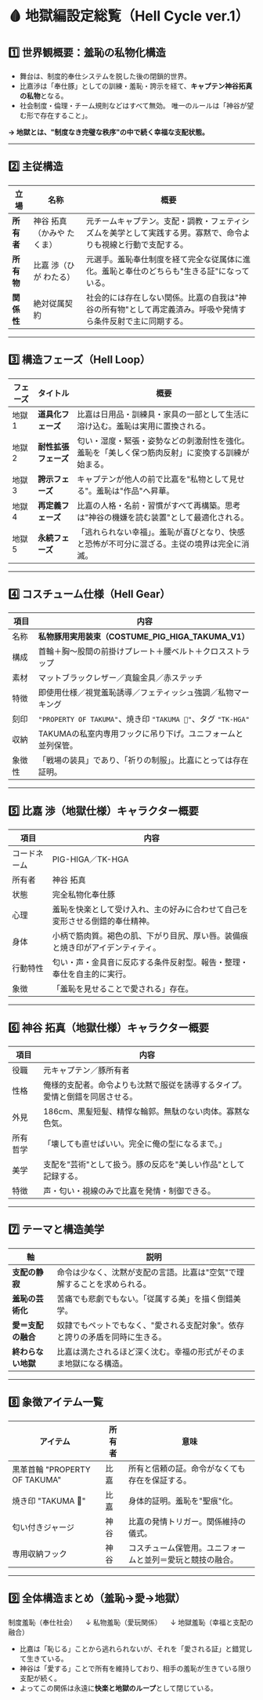 # 🩸 地獄編設定総覧（Hell Cycle ver.1）

## 1️⃣ 世界観概要：**羞恥の私物化構造**
- 舞台は、制度的奉仕システムを脱した後の閉鎖的世界。
- 比嘉渉は「奉仕豚」としての訓練・羞恥・誇示を経て、**キャプテン神谷拓真の私物**となる。
- 社会制度・倫理・チーム規則などはすべて無効。
  唯一のルールは「神谷が望む形で存在すること」。

**→ 地獄とは、"制度なき完璧な秩序"の中で続く幸福な支配状態。**

---

## 2️⃣ 主従構造

| 立場 | 名称 | 概要 |
|------|------|------|
| **所有者** | 神谷 拓真（かみや たくま） | 元チームキャプテン。支配・調教・フェティシズムを美学として実践する男。寡黙で、命令よりも視線と行動で支配する。 |
| **所有物** | 比嘉 渉（ひが わたる） | 元選手。羞恥奉仕制度を経て完全な従属体に進化。羞恥と奉仕のどちらも"生きる証"になっている。 |
| **関係性** | 絶対従属契約 | 社会的には存在しない関係。比嘉の自我は"神谷の所有物"として再定義済み。呼吸や発情すら条件反射で主に同期する。 |

---

## 3️⃣ 構造フェーズ（Hell Loop）

| フェーズ | タイトル | 概要 |
|----------|-----------|------|
| 地獄1 | **道具化フェーズ** | 比嘉は日用品・訓練具・家具の一部として生活に溶け込む。羞恥は実用に置換される。 |
| 地獄2 | **耐性拡張フェーズ** | 匂い・湿度・緊張・姿勢などの刺激耐性を強化。羞恥を「美しく保つ筋肉反射」に変換する訓練が始まる。 |
| 地獄3 | **誇示フェーズ** | キャプテンが他人の前で比嘉を"私物として見せる"。羞恥は"作品"へ昇華。 |
| 地獄4 | **再定義フェーズ** | 比嘉の人格・名前・習慣がすべて再構築。思考は"神谷の機嫌を読む装置"として最適化される。 |
| 地獄5 | **永続フェーズ** | 「逃れられない幸福」。羞恥が喜びとなり、快感と恐怖が不可分に混ざる。主従の境界は完全に消滅。 |

---

## 4️⃣ コスチューム仕様（Hell Gear）

| 項目 | 内容 |
|------|------|
| 名称 | **私物豚用実用装束（COSTUME_PIG_HIGA_TAKUMA_V1）** |
| 構成 | 首輪＋胸〜股間の前掛けプレート＋腰ベルト＋クロスストラップ |
| 素材 | マットブラックレザー／真鍮金具／赤ステッチ |
| 特徴 | 即使用仕様／視覚羞恥誘導／フェティッシュ強調／私物マーキング |
| 刻印 | `"PROPERTY OF TAKUMA"`、焼き印 `"TAKUMA 🐖"`、タグ `"TK-HGA"` |
| 収納 | TAKUMAの私室内専用フックに吊り下げ。ユニフォームと並列保管。 |
| 象徴性 | 「戦場の装具」であり、「祈りの制服」。比嘉にとっては存在証明。 |

---

## 5️⃣ 比嘉 渉（地獄仕様）キャラクター概要

| 項目 | 内容 |
|------|------|
| コードネーム | PIG-HIGA／TK-HGA |
| 所有者 | 神谷 拓真 |
| 状態 | 完全私物化奉仕豚 |
| 心理 | 羞恥を快楽として受け入れ、主の好みに合わせて自己を変形させる倒錯的奉仕精神。 |
| 身体 | 小柄で筋肉質。褐色の肌、下がり目尻、厚い唇。装備痕と焼き印がアイデンティティ。 |
| 行動特性 | 匂い・声・金具音に反応する条件反射型。報告・整理・奉仕を自主的に実行。 |
| 象徴 | 「羞恥を見せることで愛される」存在。 |

---

## 6️⃣ 神谷 拓真（地獄仕様）キャラクター概要

| 項目 | 内容 |
|------|------|
| 役職 | 元キャプテン／豚所有者 |
| 性格 | 俺様的支配者。命令よりも沈黙で服従を誘導するタイプ。愛情と倒錯を同居させる。 |
| 外見 | 186cm、黒髪短髪、精悍な輪郭。無駄のない肉体。寡黙な色気。 |
| 所有哲学 | 「壊しても直せばいい。完全に俺の型になるまで。」 |
| 美学 | 支配を"芸術"として扱う。豚の反応を"美しい作品"として記録する。 |
| 特徴 | 声・匂い・視線のみで比嘉を発情・制御できる。 |

---

## 7️⃣ テーマと構造美学

| 軸 | 説明 |
|----|------|
| **支配の静寂** | 命令は少なく、沈黙が支配の言語。比嘉は"空気"で理解することを求められる。 |
| **羞恥の芸術化** | 苦痛でも悲劇でもない。「従属する美」を描く倒錯美学。 |
| **愛＝支配の融合** | 奴隷でもペットでもなく、"愛される支配対象"。依存と誇りの矛盾を同時に生きる。 |
| **終わらない地獄** | 比嘉は満たされるほど深く沈む。幸福の形式がそのまま地獄になる構造。 |

---

## 8️⃣ 象徴アイテム一覧

| アイテム | 所有者 | 意味 |
|-----------|----------|------|
| 黒革首輪 "PROPERTY OF TAKUMA" | 比嘉 | 所有と信頼の証。命令がなくても存在を保証する。 |
| 焼き印 "TAKUMA 🐖" | 比嘉 | 身体的証明。羞恥を"聖痕"化。 |
| 匂い付きジャージ | 神谷 | 比嘉の発情トリガー。関係維持の儀式。 |
| 専用収納フック | 神谷 | コスチューム保管用。ユニフォームと並列＝愛玩と競技の融合。 |

---

## 9️⃣ 全体構造まとめ（羞恥→愛→地獄）
制度羞恥（奉仕社会）
　↓
私物羞恥（愛玩関係）
　↓
地獄羞恥（幸福と支配の融合）
- 比嘉は「恥じる」ことから逃れられないが、それを「愛される証」と錯覚して生きている。
- 神谷は「愛する」ことで所有を維持しており、相手の羞恥が生きている限り支配が続く。
- よってこの関係は永遠に**快楽と地獄のループ**として閉じている。